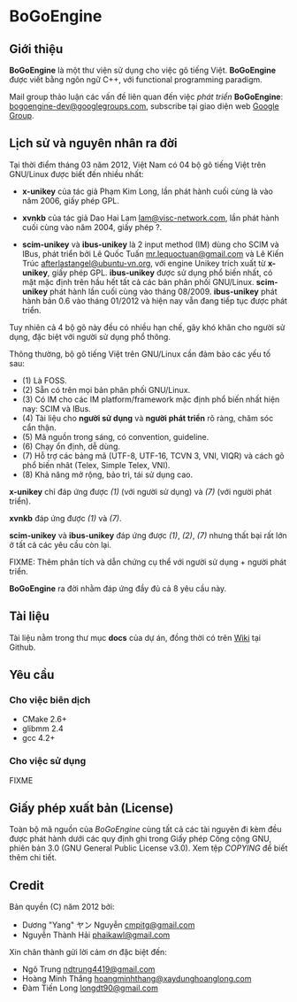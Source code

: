 # BoGoEngine

## Giới thiệu

**BoGoEngine** là một thư viện sử dụng cho việc gõ tiếng Việt.  **BoGoEngine**
được viết bằng ngôn ngữ C++, với functional programming paradigm.

Mail group thảo luận các vấn đề liên quan đến việc *phát triển*
**BoGoEngine**: <bogoengine-dev@googlegroups.com>, subscribe tại giao diện web
[Google Group](http://groups.google.com/group/bogoengine-dev/).

## Lịch sử và nguyên nhân ra đời

Tại thời điểm tháng 03 năm 2012, Việt Nam có 04 bộ gõ tiếng Việt trên GNU/Linux
được biết đến nhiều nhất:

* **x-unikey** của tác giả Phạm Kim Long, lần phát hành cuối cùng là vào năm
  2006, giấy phép GPL.

* **xvnkb** của tác giả Dao Hai Lam <lam@visc-network.com>, lần phát hành cuối
  cùng vào năm 2004, giấy phép ?.

* **scim-unikey** và **ibus-unikey** là 2 input method (IM) dùng cho SCIM và
  IBus, phát triển bởi Lê Quốc Tuấn <mr.lequoctuan@gmail.com> và Lê Kiến Trúc
  <afterlastangel@ubuntu-vn.org>, với engine Unikey trích xuất từ
  **x-unikey**, giấy phép GPL.  **ibus-unikey** được sử dụng phổ biến nhất, có
  mặt mặc định trên hầu hết tất cả các bản phân phối GNU/Linux.
  **scim-unikey** phát hành lần cuối cùng vào tháng 08/2009.  **ibus-unikey**
  phát hành bản 0.6 vào tháng 01/2012 và hiện nay vẫn đang tiếp tục được phát
  triển.

Tuy nhiên cả 4 bộ gõ này đều có nhiều hạn chế, gây khó khăn cho người sử dụng,
đặc biệt với người sử dụng phổ thông.

Thông thường, bộ gõ tiếng Việt trên GNU/Linux cần đảm bảo các yếu tố sau:

* (1) Là FOSS.
* (2) Sẵn có trên mọi bản phân phối GNU/Linux.
* (3) Có IM cho các IM platform/framework mặc định phổ biến nhất hiện nay:
  SCIM và IBus.
* (4) Tài liệu cho **người sử dụng** và **người phát triển** rõ ràng, chăm sóc
  cẩn thận.
* (5) Mã nguồn trong sáng, có convention, guideline.
* (6) Chạy ổn định, dễ dùng.
* (7) Hỗ trợ các bảng mã (UTF-8, UTF-16, TCVN 3, VNI, VIQR) và cách gõ phổ
  biến nhât (Telex, Simple Telex, VNI).
* (8) Khả năng mở rộng, bảo trì, tái sử dụng cao.

**x-unikey** chỉ đáp ứng được *(1)* (với người sử dụng) và *(7)* (với người
phát triển).

**xvnkb** đáp ứng được *(1)* và *(7)*.

**scim-unikey** và **ibus-unikey** đáp ứng được *(1)*, *(2)*, *(7)* nhưng thất
bại rất lớn ở tất cả các yêu cầu còn lại.

FIXME: Thêm phân tích và dẫn chứng cụ thể với người sử dụng + người phát
triển.

**BoGoEngine** ra đời nhằm đáp ứng đầy đủ cả 8 yêu cầu này.

## Tài liệu

Tài liệu nằm trong thư mục **docs** của dự án, đồng thời có trên
[Wiki](https://github.com/CMPITG/BoGoEngine/wiki) tại Github.

## Yêu cầu

### Cho việc biên dịch

* CMake 2.6+
* glibmm 2.4
* gcc 4.2+

### Cho việc sử dụng

FIXME

## Giấy phép xuất bản (License)

Toàn bộ mã nguồn của *BoGoEngine* cùng tất cả các tài nguyên đi kèm đều được
phát hành dưới các quy định ghi trong Giấy phép Công cộng GNU, phiên bản 3.0
(GNU General Public License v3.0).  Xem tệp *COPYING* để biết thêm chi tiết.

## Credit

Bản quyền (C) năm 2012 bởi:

* Dương "Yang" ヤン Nguyễn <cmpitg@gmail.com>
* Nguyễn Thành Hải <phaikawl@gmail.com>

Xin chân thành gửi lời cảm ơn đặc biệt đến:

* Ngô Trung <ndtrung4419@gmail.com>
* Hoàng Minh Thắng <hoangminhthang@xaydunghoanglong.com>
* Đàm Tiến Long <longdt90@gmail.com>
